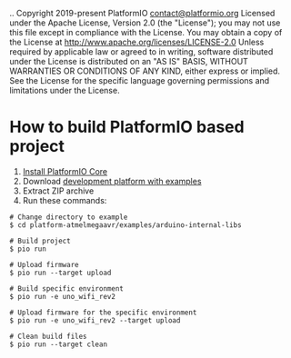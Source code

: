 ..  Copyright 2019-present PlatformIO <contact@platformio.org>
    Licensed under the Apache License, Version 2.0 (the "License");
    you may not use this file except in compliance with the License.
    You may obtain a copy of the License at
       http://www.apache.org/licenses/LICENSE-2.0
    Unless required by applicable law or agreed to in writing, software
    distributed under the License is distributed on an "AS IS" BASIS,
    WITHOUT WARRANTIES OR CONDITIONS OF ANY KIND, either express or implied.
    See the License for the specific language governing permissions and
    limitations under the License.

How to build PlatformIO based project
=====================================

1. [Install PlatformIO Core](http://docs.platformio.org/page/core.html)
2. Download [development platform with examples](https://github.com/platformio/platform-atmelmegaavr/archive/develop.zip)
3. Extract ZIP archive
4. Run these commands:

```shell
# Change directory to example
$ cd platform-atmelmegaavr/examples/arduino-internal-libs

# Build project
$ pio run

# Upload firmware
$ pio run --target upload

# Build specific environment
$ pio run -e uno_wifi_rev2

# Upload firmware for the specific environment
$ pio run -e uno_wifi_rev2 --target upload

# Clean build files
$ pio run --target clean
```
